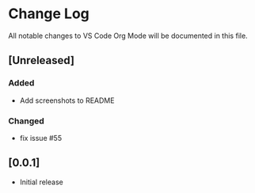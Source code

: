 # Change Log
All notable changes to VS Code Org Mode will be documented in this file.

## [Unreleased]
### Added
- Add screenshots to README
### Changed
- fix issue #55

## [0.0.1]
- Initial release

